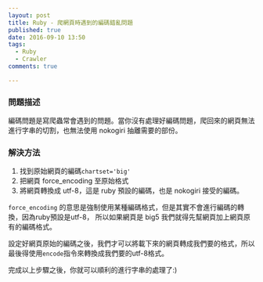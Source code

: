```yaml
---
layout: post
title: Ruby - 爬網頁時遇到的編碼錯亂問題
published: true
date: 2016-09-10 13:50
tags:
  - Ruby
  - Crawler
comments: true

---
```

### 問題描述

編碼問題是寫爬蟲常會遇到的問題。當你沒有處理好編碼問題，爬回來的網頁無法進行字串的切割，也無法使用 nokogiri 抽離需要的部份。

### 解決方法

1. 找到原始網頁的編碼`chartset='big'`
2. 把網頁 force_encoding 至原始格式
3. 將網頁轉換成 utf-8，這是 ruby 預設的編碼，也是 nokogiri 接受的編碼。

`force_encoding` 的意思是強制使用某種編碼格式，但是其實不會進行編碼的轉換，因為ruby預設是utf-8，
所以如果網頁是 big5 我們就得先幫網頁加上網頁原有的編碼格式。

設定好網頁原始的編碼之後，我們才可以將載下來的網頁轉成我們要的格式，所以最後得使用`encode`指令來轉換成我們要的utf-8格式。

完成以上步驟之後，你就可以順利的進行字串的處理了:)
